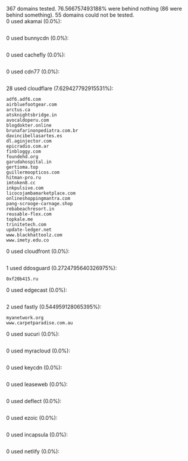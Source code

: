 367 domains tested. 76.566757493188% were behind nothing (86 were behind something). 55 domains could not be tested.<br>
0 used akamai (0.0%):
```

```

0 used bunnycdn (0.0%):
```

```

0 used cachefly (0.0%):
```

```

0 used cdn77 (0.0%):
```

```

28 used cloudflare (7.629427792915531%):
```
adf6.adf6.com
airbluefootgear.com
arctus.ca
atsknightsbridge.in
avocaldoperu.com
blogdokter.online
brunafarinonpediatra.com.br
davincibellasartes.es
dl.aginjector.com
epicradio.com.ar
finbloggy.com
foundehd.org
garudahospital.in
gertioma.top
guillermoopticos.com
hitman-pro.ru
imtoken8.cc
inkpulsive.com
licocojambamarketplace.com
onlineshoppingmantra.com
pang-scrooge-carnage.shop
rebabeachresort.in
reusable-flex.com
topkale.me
trinitetech.com
update-ledger.net
www.blackhattoolz.com
www.imety.edu.co
```

0 used cloudfront (0.0%):
```

```

1 used ddosguard (0.2724795640326975%):
```
0xf20b415.ru
```

0 used edgecast (0.0%):
```

```

2 used fastly (0.544959128065395%):
```
myanetwork.org
www.carpetparadise.com.au
```

0 used sucuri (0.0%):
```

```

0 used myracloud (0.0%):
```

```

0 used keycdn (0.0%):
```

```

0 used leaseweb (0.0%):
```

```

0 used deflect (0.0%):
```

```

0 used ezoic (0.0%):
```

```

0 used incapsula (0.0%):
```

```

0 used netlify (0.0%):
```

```
